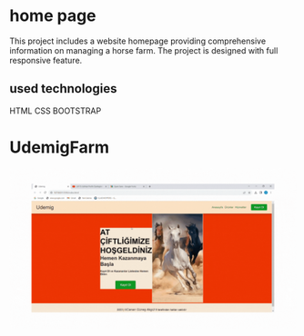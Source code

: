 <h1>home page</h1>
This project includes a website homepage providing comprehensive information on managing a horse farm. The project is designed with full responsive feature.

<h2>used technologies</h2>

HTML
CSS 
BOOTSTRAP


<h1>UdemigFarm</h1>
<img src="./images/udemigFarm.gif">
